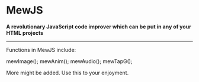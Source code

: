 # MewJS
**A revolutionary JavaScript code improver which can be put in any of your HTML projects**
<hr>
Functions in MewJS include:

mewImage();
mewAnim();
mewAudio();
mewTapG();

More might be added. Use this to your enjoyment.
